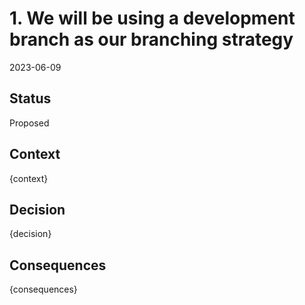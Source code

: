 # 1. We will be using a development branch as our branching strategy

2023-06-09

## Status

Proposed

## Context

{context}

## Decision

{decision}

## Consequences

{consequences}